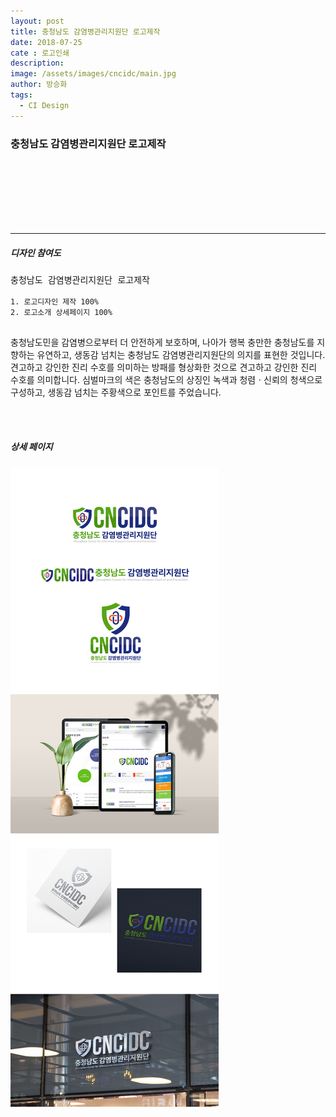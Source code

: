 ```yaml
---
layout: post
title: 충청남도 감염병관리지원단 로고제작
date: 2018-07-25
cate : 로고인쇄
description:
image: /assets/images/cncidc/main.jpg
author: 방승화
tags:
  - CI Design
---
```


<h3>충청남도 감염병관리지원단 로고제작</h3>
<br><br><br><br><br><br>
<hr>

##### 디자인 참여도
<pre>충청남도 감염병관리지원단 로고제작
<code>
1. 로고디자인 제작 100%
2. 로고소개 상세페이지 100%
</code>
</pre>

<p>
충청남도민을 감염병으로부터 더 안전하게 보호하며, 나아가 행복 충만한 충청남도를 지향하는 유연하고, 생동감 넘치는 충청남도 감염병관리지원단의 의지를 표현한 것입니다.

<br>
견고하고 강인한 진리 수호를 의미하는 방패를 형상화한 것으로 견고하고 강인한 진리 수호를 의미합니다. 심벌마크의 색은 충청남도의 상징인 녹색과 청렴ㆍ신뢰의 청색으로 구성하고, 생동감 넘치는 주황색으로 포인트를 주었습니다.
</p>
<br>
<br>

##### 상세 페이지
![pc_main](/assets/images/cncidc/view.jpg#full)
